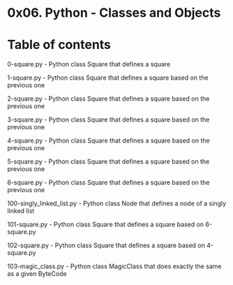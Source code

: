 # 0x06. Python - Classes and Objects

# Table of contents

0-square.py	- Python class Square that defines a square

1-square.py -	Python class Square that defines a square based on the previous one

2-square.py	- Python class Square that defines a square based on the previous one

3-square.py	- Python class Square that defines a square based on the previous one

4-square.py -	Python class Square that defines a square based on the previous one

5-square.py	- Python class Square that defines a square based on the previous one

6-square.py -	Python class Square that defines a square based on the previous one

100-singly_linked_list.py -   Python class Node that defines a node of a singly linked list

101-square.py		 -    Python class Square that defines a square based on 6-square.py

102-square.py		  -   Python class Square that defines a square based on 4-square.py

103-magic_class.py	  -   Python class MagicClass that does exactly the same as a given ByteCode
